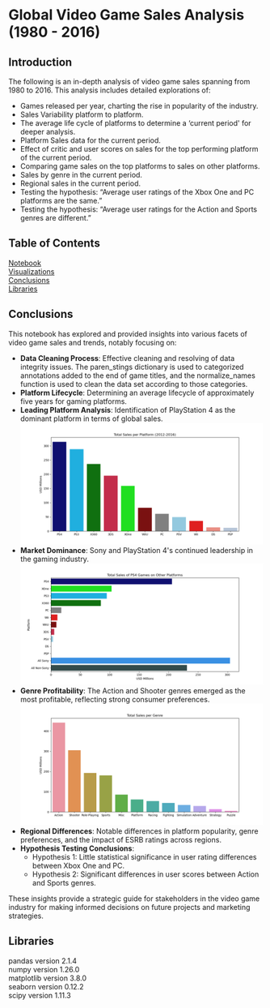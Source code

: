 # Global Video Game Sales Analysis (1980 - 2016)

## Introduction

The following is an in-depth analysis of video game sales spanning from 1980 to 2016. This analysis includes detailed explorations of:

- Games released per year, charting the rise in popularity of the industry.
- Sales Variability platform to platform.
- The average life cycle of platforms to determine a ‘current period' for deeper analysis.
- Platform Sales data for the current period.
- Effect of critic and user scores on sales for the top performing platform of the current period.
- Comparing game sales on the top platforms to sales on other platforms.
- Sales by genre in the current period.
- Regional sales in the current period.
- Testing the hypothesis: “Average user ratings of the Xbox One and PC platforms are the same.”
- Testing the hypothesis: “Average user ratings for the Action and Sports genres are different.”

## Table of Contents

[Notebook](/EDA.ipynb)  
[Visualizations](images/)  
[Conclusions](#conclusions)  
[Libraries](#libraries)  

## Conclusions

This notebook has explored and provided insights into various facets of video game sales and trends, notably focusing on:

- **Data Cleaning Process**: Effective cleaning and resolving of data integrity issues. The paren_stings dictionary is used to categorized annotations added to the end of game titles, and the normalize_names function is used to clean the data set according to those categories.
- **Platform Lifecycle**: Determining an average lifecycle of approximately five years for gaming platforms.
- **Leading Platform Analysis**: Identification of PlayStation 4 as the dominant platform in terms of global sales.
![Sales Per Platform](images/total_sales_per_platform_2012_2016.png)
- **Market Dominance**: Sony and PlayStation 4's continued leadership in the gaming industry.
![PS4 Game Sales Accross Platforms](images/total_sales_ps4_games_other_platforms.png)
- **Genre Profitability**: The Action and Shooter genres emerged as the most profitable, reflecting strong consumer preferences.
![Total Sales Per Genre](images/total_sales_per_genre.png)
- **Regional Differences**: Notable differences in platform popularity, genre preferences, and the impact of ESRB ratings across regions.
- **Hypothesis Testing Conclusions**:
  - Hypothesis 1: Little statistical significance in user rating differences between Xbox One and PC.
  - Hypothesis 2: Significant differences in user scores between Action and Sports genres.

These insights provide a strategic guide for stakeholders in the video game industry for making informed decisions on future projects and marketing strategies.

## Libraries

pandas version 2.1.4  
numpy version 1.26.0  
matplotlib version 3.8.0  
seaborn version 0.12.2  
scipy version 1.11.3  

